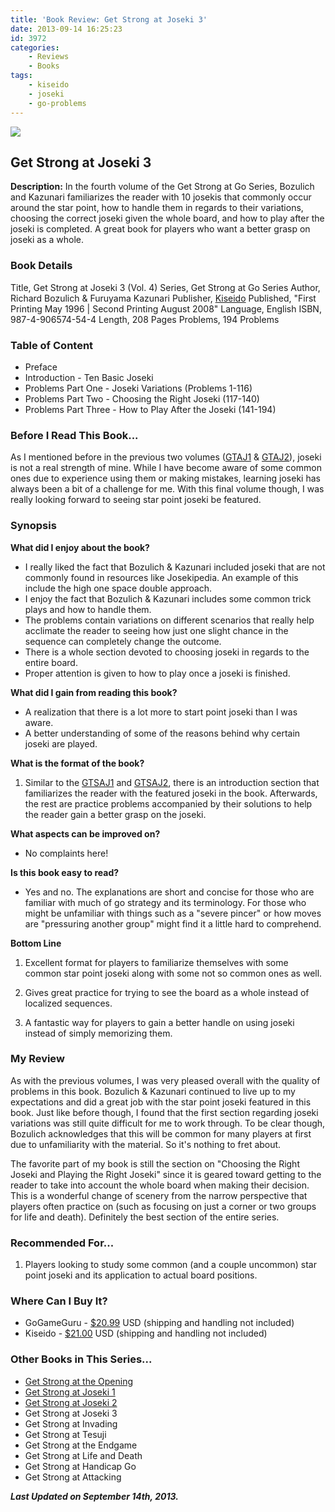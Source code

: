 ```yaml
---
title: 'Book Review: Get Strong at Joseki 3'
date: 2013-09-14 16:25:23
id: 3972
categories:
	- Reviews
	- Books
tags:
	- kiseido
	- joseki
	- go-problems
---
```


![](/images/2013/09/getstrongv4cover.jpg)

## Get Strong at Joseki 3

**Description:** In the fourth volume of the Get Strong at Go Series, Bozulich and Kazunari familiarizes the reader with 10 josekis that commonly occur around the star point, how to handle them in regards to their variations, choosing the correct joseki given the whole board, and how to play after the joseki is completed. A great book for players who want a better grasp on joseki as a whole.

<!--more-->

### Book Details

Title, Get Strong at Joseki 3 (Vol. 4)
Series, Get Strong at Go Series
Author, Richard Bozulich &amp; Furuyama Kazunari
Publisher, [Kiseido](http://www.kiseido.com)
Published, "First Printing May 1996 | Second Printing August 2008"
Language, English
ISBN, 987-4-906574-54-4
Length, 208 Pages
Problems, 194 Problems

### Table of Content

*   Preface
*   Introduction - Ten Basic Joseki
*   Problems Part One - Joseki Variations (Problems 1-116)
*   Problems Part Two - Choosing the Right Joseki (117-140)
*   Problems Part Three - How to Play After the Joseki (141-194)

### Before I Read This Book...

As I mentioned before in the previous two volumes ([GTAJ1](http://www.bengozen.com/book-review-get-strong-at-joseki-1/ "Book Review: Get Strong at Joseki 1") &amp; [GTAJ2](http://www.bengozen.com/book-review-get-strong-joseki-2/ "Book Review: Get Strong at Joseki 2")), joseki is not a real strength of mine. While I have become aware of some common ones due to experience using them or making mistakes, learning joseki has always been a bit of a challenge for me. With this final volume though, I was really looking forward to seeing star point joseki be featured.

### Synopsis

**What did I enjoy about the book?**

*   I really liked the fact that Bozulich &amp; Kazunari included joseki that are not commonly found in resources like Josekipedia. An example of this include the high one space double approach.
*   I enjoy the fact that Bozulich &amp; Kazunari includes some common trick plays and how to handle them.
*   The problems contain variations on different scenarios that really help acclimate the reader to seeing how just one slight chance in the sequence can completely change the outcome.
*   There is a whole section devoted to choosing joseki in regards to the entire board.
*   Proper attention is given to how to play once a joseki is finished.

**What did I gain from reading this book?**

*   A realization that there is a lot more to start point joseki than I was aware.
*   A better understanding of some of the reasons behind why certain joseki are played.

**What is the format of the book?**

1.  Similar to the [GTSAJ1](http://www.bengozen.com/book-review-get-strong-at-joseki-1/ "Book Review: Get Strong at Joseki 1") and [GTSAJ2](http://www.bengozen.com/book-review-get-strong-joseki-2/ "Book Review: Get Strong at Joseki 2"), there is an introduction section that familiarizes the reader with the featured joseki in the book. Afterwards, the rest are practice problems accompanied by their solutions to help the reader gain a better grasp on the joseki.

**What aspects can be improved on?**

*   No complaints here!

**Is this book easy to read?**

*   Yes and no. The explanations are short and concise for those who are familiar with much of go strategy and its terminology. For those who might be unfamiliar with things such as a "severe pincer" or how moves are "pressuring another group" might find it a little hard to comprehend.

**Bottom Line**

1.  Excellent format for players to familiarize themselves with some common star point joseki along with some not so common ones as well.

2.  Gives great practice for trying to see the board as a whole instead of localized sequences.

3.  A fantastic way for players to gain a better handle on using joseki instead of simply memorizing them.

### My Review

As with the previous volumes, I was very pleased overall with the quality of problems in this book. Bozulich &amp; Kazunari continued to live up to my expectations and did a great job with the star point joseki featured in this book. Just like before though, I found that the first section regarding joseki variations was still quite difficult for me to work through. To be clear though, Bozulich acknowledges that this will be common for many players at first due to unfamiliarity with the material. So it's nothing to fret about.

The favorite part of my book is still the section on "Choosing the Right Joseki and Playing the Right Joseki" since it is geared toward getting to the reader to take into account the whole board when making their decision. This is a wonderful change of scenery from the narrow perspective that players often practice on (such as focusing on just a corner or two groups for life and death). Definitely the best section of the entire series.



### Recommended For...

1.  Players looking to study some common (and a couple uncommon) star point joseki and its application to actual board positions.

### Where Can I Buy It?

*   GoGameGuru - [$20.99](http://shop.gogameguru.com/get-strong-at-joseki-3/?acc=e4da3b7fbbce2345d7772b0674a318d5 "Get Strong at Joseki 3 GoGameGuru Purchase Link") USD (shipping and handling not included)
*   Kiseido - [$21.00](http://www.kiseido.com/go_books.htm "Kiseido Purchase Form") USD (shipping and handling not included)

### Other Books in This Series...

*   [Get Strong at the Opening](http://www.bengozen.com/book-review-get-strong-at-the-opening/ "Book Review: Get Strong at the Opening")
*   [Get Strong at Joseki 1](http://www.bengozen.com/book-review-get-strong-at-joseki-1/ "Book Review: Get Strong at Joseki 1")
*   [Get Strong at Joseki 2](http://www.bengozen.com/book-review-get-strong-joseki-2/ "Book Review: Get Strong at Joseki 2")
*   Get Strong at Joseki 3
*   Get Strong at Invading
*   Get Strong at Tesuji
*   Get Strong at the Endgame
*   Get Strong at Life and Death
*   Get Strong at Handicap Go
*   Get Strong at Attacking

_**Last Updated on September 14th, 2013.**_